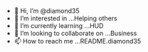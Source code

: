 - 👋 Hi, I’m @diamond35
- 👀 I’m interested in ...Helping others 
- 🌱 I’m currently learning ...HUD 
- 💞️ I’m looking to collaborate on ...Business 
- 📫 How to reach me ...README.diamond35

<!---
diamond35/diamond35 is a ✨ special ✨ repository because its `README.md` (this file) appears on your GitHub profile.
You can click the Preview link to take a look at your changes.
--->
